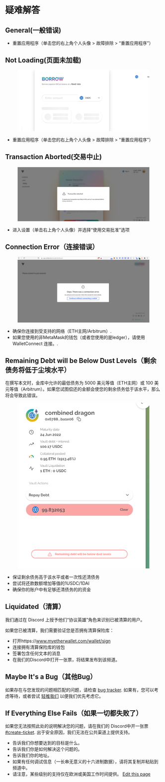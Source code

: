 # 疑难解答


## General(一般错误)

 - 重置应用程序（单击您的右上角个人头像 > 故障排除 > “重置应用程序”）

## Not Loading(页面未加载)

<figure class="image" align = "center">
  <img src="assets/not-loading.png" alt="not-loading" title="not-loading">
</figure>

 - 重置应用程序（单击您的右上角个人头像 > 故障排除 > “重置应用程序”）

## Transaction Aborted(交易中止)

<figure class="image" align = "center">
  <img src="assets/transaction-aborted.png" alt="transaction aborted" title="transaction aborted">
</figure>

 - 进入设置（单击右上角个人头像）并选择“使用交易批准”选项

## Connection Error（连接错误）

<figure class="image" align = "center">
  <img src="assets/connection-error.png" alt="connection error" title="connection error">
</figure>

 - 确保你连接到受支持的网络（ETH主网/Arbitrum）.
 - 如果您使用的非MetaMask的钱包（或者您使用的是ledger），请使用 WalletConnect 连接。.

## Remaining Debt will be Below Dust Levels（剩余债务将低于尘埃水平）

在撰写本文时，金库中允许的最低债务为 5000 美元等值（ETH主网）或 100 美元等值（Arbitrum）。如果您试图偿还的金额会使您的剩余债务低于该水平，那么将会导致此错误。

<figure class="image" align = "center">
  <img src="assets/dust.png" alt="dust" title="dust">
</figure>

 - 保证剩余债务高于该水平或者一次性还清债务
 - 尝试将还款数额增加等值的1USDC/1DAI
 - 确保你的账户中有足够还清债务的的资金

## Liquidated（清算）

我们通过在 Discord 上授予他们“协议英雄”角色来识别已被清算的用户。

如果您已被清算，我们需要验证您是否拥有清算保险库：
 - 打开https://www.myetherwallet.com/wallet/sign
 - 连接拥有清算保险库的钱包
 - 签署包含任何文本的消息
 - 在我们的Discord中打开一张票，将结果发布到该频道。

## Maybe It's a Bug（其他Bug）

如果存在与您发现的问题相匹配的问题，请检查 [bug tracker](https://github.com/yieldprotocol/bugs/issues). 如果有，您可以考虑等待，或者尝试 [轻推我们](https://discord.com/channels/752978124614008945/764135581704781864) 以便我们优先考虑它。

 ## If Everything Else Fails（如果一切都失败了）

 如果您无法按照此处的说明解决您的问题，请在我们的 Discord中开一张票 [#create-ticket](https://discord.com/channels/752978124614008945/893209711397195776). 出于安全原因，我们无法在公共渠道上提供支持。
 - 告诉我们你想要达到的目标是什么。
 - 告诉我们你是如何解决这个问题的。
 - 告诉我们你的地址。
 - 如果有任何调试信息（一长串无意义的十六进制数据），请将其复制并粘贴到频道中。
 - 请注意，某些级别的支持仅在欧洲或美国工作时间提供。
[Edit this page](https://github.com/yieldprotocol/docs-v2/edit/main/troubleshooting_cn.md)
